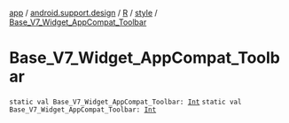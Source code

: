 [app](../../../index.md) / [android.support.design](../../index.md) / [R](../index.md) / [style](index.md) / [Base_V7_Widget_AppCompat_Toolbar](.)

# Base_V7_Widget_AppCompat_Toolbar

`static val Base_V7_Widget_AppCompat_Toolbar: `[`Int`](https://kotlinlang.org/api/latest/jvm/stdlib/kotlin/-int/index.html)
`static val Base_V7_Widget_AppCompat_Toolbar: `[`Int`](https://kotlinlang.org/api/latest/jvm/stdlib/kotlin/-int/index.html)